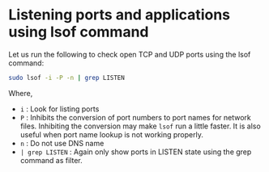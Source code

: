 # Listening ports and applications using lsof command

Let us run the following to check open TCP and UDP ports using the lsof command:

```bash
sudo lsof -i -P -n | grep LISTEN
```

Where,

- `i` : Look for listing ports
- `P` : Inhibits the conversion of port numbers to port names for network files. Inhibiting the conversion may make `lsof` run a little faster. It is also useful when port name lookup is not working properly.
- `n` : Do not use DNS name
- `| grep LISTEN` : Again only show ports in LISTEN state using the grep command as filter.
